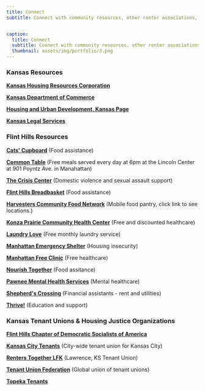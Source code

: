 ```yaml
---
title: Connect
subtitle: Connect with community resources, other renter associations, tenant unions, and other ogranizations working toward housing justice.


caption:
  title: Connect
  subtitle: Connect with community resources, other renter associations, tenant unions, and other ogranizations working toward housing justice.
  thumbnail: assets/img/portfolio/3.png
---
```


### Kansas Resources

**<a href="https://kshousingcorp.org/" target="_blank">Kansas Housing Resources Corporation</a>**

**<a href="https://www.kansascommerce.gov/housing/" target="_blank">Kansas Department of Commerce</a>**

**<a href="https://www.hud.gov/states/kansas" target="_blank">Housing and Urban Development, Kansas Page</a>**

**<a href="https://www.kansaslegalservices.org/" target="_blank">Kansas Legal Services</a>**

### Flint Hills Resources

**<a href="https://www.k-state.edu/cats-cupboard/resources/community.html" target="_blank">Cats' Cupboard</a>** (Food assistance)

**<a href="https://www.facebook.com/p/Common-Table-100064318346900/" target="_blank">Common Table</a>** (Free meals served every day at 6pm at the Lincoln Center at 901 Poyntz Ave. in Manahattan)

**<a href="https://www.thecrisiscenterinc.org/" target="_blank">The Crisis Center</a>** (Domestic violence and sexual assault support)

**<a href="https://www.flinthillsbreadbasket.org/" target="_blank">Flint Hills Breadbasket</a>** (Food assistance)

**<a href="https://www.harvesters.org/get-food-assistance/food-locator" target="_blank">Harvesters Community Food Network</a>** (Mobile food pantry, click link to see locations.)

**<a href="https://kpchc.org/" target="_blank">Konza Prairie Community Health Center</a>** (Free and discounted healthcare)

**<a href="" target="_blank">Laundry Love</a>** (Free monthly laundry service)

**<a href="http://www.mesikansas.org/" target="_blank">Manhattan Emergency Shelter</a>** (Housing insecurity)

**<a href="https://mhkfreeclinic.com/" target="_blank">Manhattan Free Clinic</a>** (Free healthcare)

**<a href="https://www.nourishtogether.org/programs" target="_blank">Nourish Together</a>** (Food assitance)

**<a href="https://www.pawnee.org/" target="_blank">Pawnee Mental Health Services</a>** (Mental healthcare)

**<a href="https://www.shepherdscrossingmhk.com/" target="_blank">Shepherd's Crossing</a>** (Financial assistants - rent and utilities)

**<a href="thriveflinthills.com" target="_blank">Thrive!</a>** (Education and support)

### Kansas Tenant Unions & Housing Justice Organizations

**<a href="https://www.fhdsa.org" target="_blank">Flint Hills Chapter of Democratic Socialists of America</a>**

**<a href="https://kctenants.org/" target="_blank">Kansas City Tenants</a>** (City-wide tenant union for Kansas City)

**<a href="https://www.lfkdsa.org/renters-together-lfk" target="_blank">Renters Together LFK</a>** (Lawrence, KS Tenant Union)

**<a href="https://tenantfederation.org/" target="_blank">Tenant Union Federation</a>** (Global union of tenant unions)

**<a href="https://www.facebook.com/people/Topeka-Tenants/61553178482272/" target="_blank">Topeka Tenants</a>**













